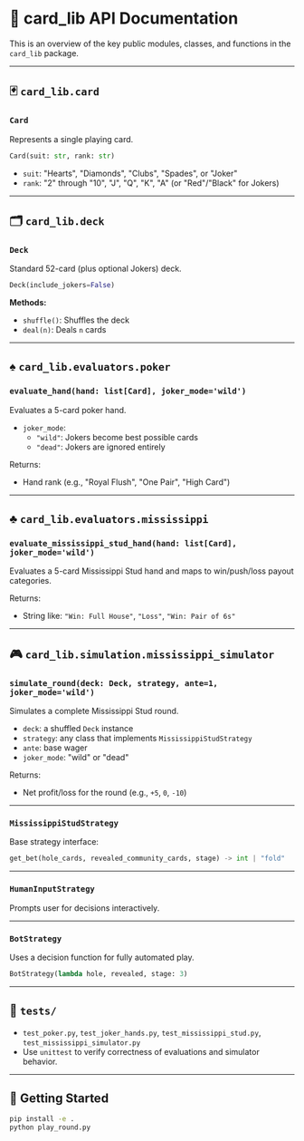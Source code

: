 
# 📘 card_lib API Documentation

This is an overview of the key public modules, classes, and functions in the `card_lib` package.

---

## 🃏 `card_lib.card`

### `Card`
Represents a single playing card.

```python
Card(suit: str, rank: str)
```

- `suit`: "Hearts", "Diamonds", "Clubs", "Spades", or "Joker"
- `rank`: "2" through "10", "J", "Q", "K", "A" (or "Red"/"Black" for Jokers)

---

## 🗂 `card_lib.deck`

### `Deck`
Standard 52-card (plus optional Jokers) deck.

```python
Deck(include_jokers=False)
```

**Methods:**
- `shuffle()`: Shuffles the deck
- `deal(n)`: Deals `n` cards

---

## ♠ `card_lib.evaluators.poker`

### `evaluate_hand(hand: list[Card], joker_mode='wild')`
Evaluates a 5-card poker hand.

- `joker_mode`:
  - `"wild"`: Jokers become best possible cards
  - `"dead"`: Jokers are ignored entirely

Returns:
- Hand rank (e.g., "Royal Flush", "One Pair", "High Card")

---

## ♣ `card_lib.evaluators.mississippi`

### `evaluate_mississippi_stud_hand(hand: list[Card], joker_mode='wild')`
Evaluates a 5-card Mississippi Stud hand and maps to win/push/loss payout categories.

Returns:
- String like: `"Win: Full House"`, `"Loss"`, `"Win: Pair of 6s"`

---

## 🎮 `card_lib.simulation.mississippi_simulator`

### `simulate_round(deck: Deck, strategy, ante=1, joker_mode='wild')`
Simulates a complete Mississippi Stud round.

- `deck`: a shuffled `Deck` instance
- `strategy`: any class that implements `MississippiStudStrategy`
- `ante`: base wager
- `joker_mode`: "wild" or "dead"

Returns:
- Net profit/loss for the round (e.g., `+5`, `0`, `-10`)

---

### `MississippiStudStrategy`
Base strategy interface:

```python
get_bet(hole_cards, revealed_community_cards, stage) -> int | "fold"
```

---

### `HumanInputStrategy`
Prompts user for decisions interactively.

---

### `BotStrategy`
Uses a decision function for fully automated play.

```python
BotStrategy(lambda hole, revealed, stage: 3)
```

---

## 🧪 `tests/`
- `test_poker.py`, `test_joker_hands.py`, `test_mississippi_stud.py`, `test_mississippi_simulator.py`
- Use `unittest` to verify correctness of evaluations and simulator behavior.

---

## 🚀 Getting Started

```bash
pip install -e .
python play_round.py
```


